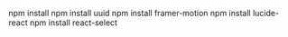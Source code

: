 
npm install
npm install uuid
npm install framer-motion
npm install lucide-react
npm install react-select
